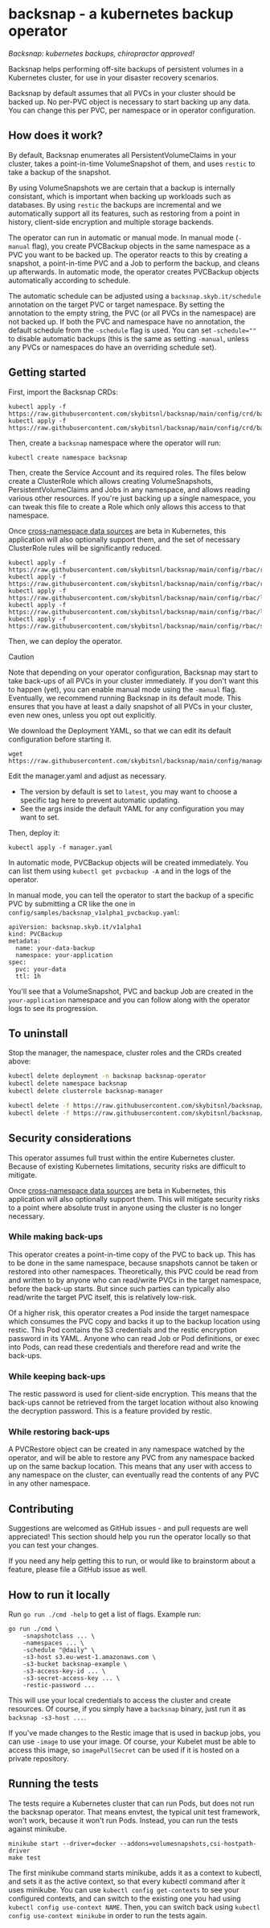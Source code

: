 # backsnap - a kubernetes backup operator

*Backsnap: kubernetes backups, chiropractor approved!*

Backsnap helps performing off-site backups of persistent volumes in a Kubernetes
cluster, for use in your disaster recovery scenarios.

Backsnap by default assumes that all PVCs in your cluster should be backed up.
No per-PVC object is necessary to start backing up any data. You can change this
per PVC, per namespace or in operator configuration.

## How does it work?

By default, Backsnap enumerates all PersistentVolumeClaims in your cluster,
takes a point-in-time VolumeSnapshot of them, and uses `restic` to take a backup
of the snapshot.

By using VolumeSnapshots we are certain that a backup is internally consistant,
which is important when backing up workloads such as databases. By using
`restic` the backups are incremental and we automatically support all its
features, such as restoring from a point in history, client-side encryption and
multiple storage backends.

The operator can run in automatic or manual mode. In manual mode (`-manual`
flag), you create PVCBackup objects in the same namespace as a PVC you want to
be backed up. The operator reacts to this by creating a snapshot, a
point-in-time PVC and a Job to perform the backup, and cleans up afterwards. In
automatic mode, the operator creates PVCBackup objects automatically according
to schedule.

The automatic schedule can be adjusted using a `backsnap.skyb.it/schedule`
annotation on the target PVC or target namespace. By setting the annotation to
the empty string, the PVC (or all PVCs in the namespace) are not backed up. If
both the PVC and namespace have no annotation, the default schedule from the
`-schedule` flag is used. You can set `-schedule=""` to disable automatic
backups (this is the same as setting `-manual`, unless any PVCs or
namespaces do have an overriding schedule set).

## Getting started

First, import the Backsnap CRDs:

```
kubectl apply -f https://raw.githubusercontent.com/skybitsnl/backsnap/main/config/crd/bases/backsnap.skyb.it_pvcbackups.yaml
kubectl apply -f https://raw.githubusercontent.com/skybitsnl/backsnap/main/config/crd/bases/backsnap.skyb.it_pvcrestores.yaml
```

Then, create a `backsnap` namespace where the operator will run:

```
kubectl create namespace backsnap
```

Then, create the Service Account and its required roles. The files below create
a ClusterRole which allows creating VolumeSnapshots, PersistentVolumeClaims and
Jobs in any namespace, and allows reading various other resources. If you're
just backing up a single namespace, you can tweak this file to create a Role
which only allows this access to that namespace.

Once [cross-namespace data sources](https://kubernetes.io/blog/2023/01/02/cross-namespace-data-sources-alpha/)
are beta in Kubernetes, this application will also optionally support them,
and the set of necessary ClusterRole rules will be significantly reduced.

```
kubectl apply -f https://raw.githubusercontent.com/skybitsnl/backsnap/main/config/rbac/role.yaml
kubectl apply -f https://raw.githubusercontent.com/skybitsnl/backsnap/main/config/rbac/role_binding.yaml
kubectl apply -f https://raw.githubusercontent.com/skybitsnl/backsnap/main/config/rbac/leader_election_role.yaml
kubectl apply -f https://raw.githubusercontent.com/skybitsnl/backsnap/main/config/rbac/leader_election_role_binding.yaml
kubectl apply -f https://raw.githubusercontent.com/skybitsnl/backsnap/main/config/rbac/service_account.yaml
```

Then, we can deploy the operator.

> [!CAUTION]
> Note that depending on your operator configuration, Backsnap may start to take
> back-ups of all PVCs in your cluster immediately. If you don't want this to
> happen (yet), you can enable manual mode using the `-manual` flag. Eventually,
> we recommend running Backsnap in its default mode. This ensures that you have at
> least a daily snapshot of all PVCs in your cluster, even new ones, unless you
> opt out explicitly.

We download the Deployment YAML, so that we can edit its default configuration before
starting it.

```
wget https://raw.githubusercontent.com/skybitsnl/backsnap/main/config/manager/manager.yaml
```

Edit the manager.yaml and adjust as necessary.

- The version by default is set to `latest`, you may want to choose a specific tag here
  to prevent automatic updating.
- See the args inside the default YAML for any configuration you may want to set.

Then, deploy it:

```
kubectl apply -f manager.yaml
```

In automatic mode, PVCBackup objects will be created immediately. You can list them
using `kubectl get pvcbackup -A` and in the logs of the operator.

In manual mode, you can tell the operator to start the backup of a specific PVC by
submitting a CR like the one in `config/samples/backsnap_v1alpha1_pvcbackup.yaml`:

```
apiVersion: backsnap.skyb.it/v1alpha1
kind: PVCBackup
metadata:
  name: your-data-backup
  namespace: your-application
spec:
  pvc: your-data
  ttl: 1h
```

You'll see that a VolumeSnapshot, PVC and backup Job are created in the
`your-application` namespace and you can follow along with the operator logs to
see its progression.

## To uninstall

Stop the manager, the namespace, cluster roles and the CRDs created above:

```sh
kubectl delete deployment -n backsnap backsnap-operator
kubectl delete namespace backsnap
kubectl delete clusterrole backsnap-manager

kubectl delete -f https://raw.githubusercontent.com/skybitsnl/backsnap/main/config/crd/bases/backsnap.skyb.it_pvcbackups.yaml
kubectl delete -f https://raw.githubusercontent.com/skybitsnl/backsnap/main/config/crd/bases/backsnap.skyb.it_pvcrestores.yaml
```

## Security considerations

This operator assumes full trust within the entire Kubernetes cluster. Because
of existing Kubernetes limitations, security risks are difficult to mitigate.

Once
[cross-namespace data sources](https://kubernetes.io/blog/2023/01/02/cross-namespace-data-sources-alpha/)
are beta in Kubernetes, this application will also optionally support them. This
will mitigate security risks to a point where absolute trust in anyone using the
cluster is no longer necessary.

### While making back-ups

This operator creates a point-in-time copy of the PVC to back up. This has to be
done in the same namespace, because snapshots cannot be taken or restored into
other namespaces. Theoretically, this PVC could be read from and written to by
anyone who can read/write PVCs in the target namespace, before the back-up
starts. But since such parties can typically also read/write the target PVC
itself, this is relatively low-risk.

Of a higher risk, this operator creates a Pod inside the target namespace which
consumes the PVC copy and backs it up to the backup location using restic. This
Pod contains the S3 credentials and the restic encryption password in its YAML.
Anyone who can read Job or Pod definitions, or exec into Pods, can read these
credentials and therefore read and write the back-ups.

### While keeping back-ups

The restic password is used for client-side encryption. This means that the
back-ups cannot be retrieved from the target location without also knowing the
decryption password. This is a feature provided by restic.

### While restoring back-ups

A PVCRestore object can be created in any namespace watched by the operator, and
will be able to restore any PVC from any namespace backed up on the same backup
location. This means that any user with access to any namespace on the cluster,
can eventually read the contents of any PVC in any other namespace.

## Contributing

Suggestions are welcomed as GitHub issues - and pull requests are well
appreciated! This section should help you run the operator locally so that you
can test your changes.

If you need any help getting this to run, or would like to brainstorm about a
feature, please file a GitHub issue as well.

## How to run it locally

Run `go run ./cmd -help` to get a list of flags. Example run:

```
go run ./cmd \
    -snapshotclass ... \
    -namespaces ... \
    -schedule "@daily" \
    -s3-host s3.eu-west-1.amazonaws.com \
    -s3-bucket backsnap-example \
    -s3-access-key-id ... \
    -s3-secret-access-key ... \
    -restic-password ...
```

This will use your local credentials to access the cluster and create resources.
Of course, if you simply have a `backsnap` binary, just run it as
`backsnap -s3-host ...`.

If you've made changes to the Restic image that is used in backup jobs, you can
use `-image` to use your image. Of course, your Kubelet must be able to access
this image, so `imagePullSecret` can be used if it is hosted on a private
repository.

## Running the tests

The tests require a Kubernetes cluster that can run Pods, but does not run the
backsnap operator. That means envtest, the typical unit test framework, won't
work, because it won't run Pods. Instead, you can run the tests against
minikube.

```
minikube start --driver=docker --addons=volumesnapshots,csi-hostpath-driver
make test
```

The first minikube command starts minikube, adds it as a context to kubectl, and
sets it as the active context, so that every kubectl command after it uses
minikube. You can use `kubectl config get-contexts` to see your configured
contexts, and can switch to the existing one you had using `kubectl config
use-context NAME`. Then, you can switch back using `kubectl config use-context
minikube` in order to run the tests again.
